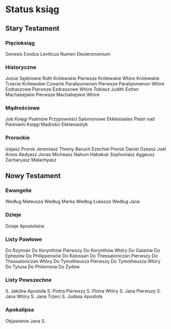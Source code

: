# Status ksiąg

## Stary Testament
### Pięcioksiąg
Genesis
Exodus
Leviticus
Numeri
Deuteronomium
### Historyczne
Jozue
Sędziowie
Ruth
Królewskie Pierwsze
Królewskie Wtóre
Królewskie Trzecie
Królewskie Czwarte
Paralipomenon Pierwsze
Paralipomenon Wtóre
Ezdraszowe Pierwsze
Ezdraszowe Wtóre
Tobiasz
Judith
Esther
Machabejskie Pierwsze
Machabejskie Wtóre
### Mądrościowe
Job
Księgi Psalmów
Przypowieści Salomonowe
Ekklesiastes
Pieśń nad Pieśniami
Księgi Madrości
Ekklesiastyk
### Prorockie
Izajasz Prorok
Jeremiasz
Threny
Baruch
Ezechiel Prorok
Daniel
Ozeasz
Joel
Amos
Abdyasz
Jonas
Micheasz
Nahum
Habakuk
Sophoniasz
Aggeusz
Zacharyasz
Malachyasz
## Nowy Testament
### Ewangelie
Według Mateusza
Według Marka
Według Łukasza
Według Jana
### Dzieje
Dzieje Apostolskie
### Listy Pawłowe
Do Rzymian
Do Korynthów Pierwszy
Do Korynthów Wtóry
Do Galatów
Do Ephezów
Do Philippensów
Do Kolossan
Do Thessaloniczan Pierwszy
Do Thessaloniczan Wtóry
Do Tymotheusza Pierwszy
Do Tymotheusza Wtóry
Do Tytusa
Do Philemona
Do Żydów
### Listy Powszechne
S. Jakóba Apostoła
S. Piotra Pierwszy
S. Piotra Wtóry
S. Jana Pierwszy
S. Jana Wtóry
S. Jana Trzeci
S. Judasa Apostoła
### Apokalipsa
Objawienie Jana S.
